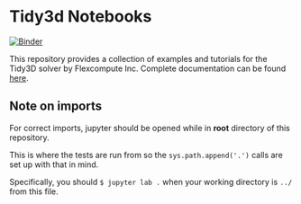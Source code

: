 # Tidy3d Notebooks

[![Binder](https://mybinder.org/badge_logo.svg)](https://mybinder.org/v2/gh/flexcompute/Tidy3D-client-revamp/HEAD?filepath=notebooks)

This repository provides a collection of examples and tutorials for the 
Tidy3D solver by Flexcompute Inc. Complete documentation can be found [here](http://simulation.cloud/docs/html/index.html).

## Note on imports

For correct imports, jupyter should be opened while in **root** directory of this repository.

This is where the tests are run from so the `sys.path.append('.')` calls are set up with that in mind.

Specifically, you should `$ jupyter lab .` when your working directory is `../` from this file.
